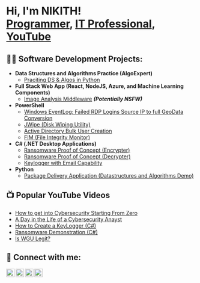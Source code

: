 <h1>Hi, I'm NIKITH! <br/><a href="https://github.com/NIK8H?tab=repositories">Programmer</a>, 
  <a href="https://www.linkedin.com/in/nikith-kaithalapuram//">IT Professional</a>,
  <a href="https://www.youtube.com/@nikithk2060">YouTube</a></h1>

<h2>👨‍💻 Software Development Projects:</h2>

- <b>Data Structures and Algorithms Practice (AlgoExpert)</b>
  - [Praciting DS & Algos in Python](https://github.com/joshmadakor1/Algrithms-Practice)
- <b>Full Stack Web App (React, NodeJS, Azure, and Machine Learning Components)</b>
  - [Image Analysis Middleware](https://github.com/joshmadakor1/4chan-Image-Analysis-Midleware-C964) <b><i>(Potentially NSFW)</b></i>
- <b>PowerShell</b>
  - [Windows EventLog: Failed RDP Logins Source IP to full GeoData Conversion](https://github.com/joshmadakor1/Seninel-Lab)
  - [JWipe (Disk Wiping Utility)](https://github.com/joshmadakor1/JwipePowerShell)
  - [Active Directory Bulk User Creation](https://github.com/joshmadaor1/AD_PS)
  - [FIM (File Integrity Monitor)](https://github.com/joshmadakor1/Powerhell-Integrity-FIM)
- <b>C# (.NET Desktop Applications)</b>
  - [Ransomware Proof of Concept (Encrypter)](https://github.com/joshmaakor1/EncrypterPOC)
  - [Ransomware Proof of Concept (Decrypter)](https://github.com/joshmadkor1/DecrypterPOC)
  - [Keylogger with Email Capability](https://github.com/joshmadakor1/Key-Lgger-With-Email)
- <b>Python</b>
  - [Package Delivery Application (Datastructures and Algorithms Demo)](https://github.com/joshmadakor1/Packag-Delivery-Pathfinding-Algorithm)

<h2>📺 Popular YouTube Videos</h2>

- [How to get into Cybersecurity Starting From Zero](https://www.youtube.com/watch?va83ASGn_V_s)
- [A Day in the Life of a Cybersecurity Anayst](https://www.youtube.com/watch?=uHy3oM7NnoU)
- [How to Create a KeyLogger (C#)](https://www.youtube.com/watch?v=N-L9hkllNk)
- [Ransomware Demonstration (C#)](https://www.youtube.com/watch?v=OfvdQh79s0)
- [Is WGU Legit?](https://www.youtube.com/watch?v=E2MRWxBkA)

<h2> 🤳 Connect with me:</h2>

[<img align="left" alt="JoshMadakor | YouTube" width="22px" src="https://cdn.jsdelivr.net/npm/simple-icons@v3/icons/youtube.svg" />][youtube]
[<img align="left" alt="JoshMadakor | Twitter" width="22px" src="https://cdn.jsdelivr.net/npm/simple-icons@v3/icons/twitter.svg" />][twitter]
[<img align="left" alt="JoshMadakor | LinkedIn" width="22px" src="https://cdn.jsdelivr.net/npm/simple-icons@v3/icons/linkedin.svg" />][linkedin]
[<img align="left" alt="JoshMadakor | Instagram" width="22px" src="https://cdn.jsdelivr.net/npm/simple-icons@v3/icons/instagram.svg" />][instagram]

[twitter]: https://x.com/_nikith
[youtube]: https://www.youtube.com/@nikithk2060
[instagram]: https://www.instagram.com/kumar__nikith/
[linkedin]: https://www.linkedin.com/in/nikith-kaithalapuram/

<!--
**joshmadakor1/joshmadakor1** is a ✨ _special_ ✨ repository because its `README.md` (this file) appears on your GitHub profile.

Here are some ideas to get you started:

- 🔭 I’m currently working on ...
- 🌱 I’m currently learning ...
- 👯 I’m looking to collaborate on ...
- 🤔 I’m looking for help with ...
- 💬 Ask me about ...
- 📫 How to reach me: ...
- 😄 Pronouns: ...
- ⚡ Fun fact: ...
-->
